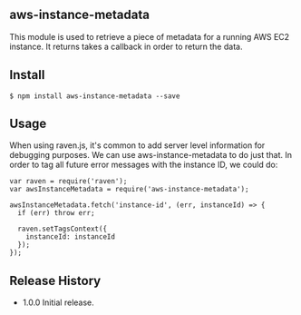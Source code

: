 ## aws-instance-metadata

This module is used to retrieve a piece of metadata for a running AWS EC2
instance. It returns takes a callback in order to return the data.

## Install
```
$ npm install aws-instance-metadata --save
```

## Usage

When using raven.js, it's common to add server level information for debugging
purposes. We can use aws-instance-metadata to do just that. In order to tag all
future error messages with the instance ID, we could do:

```
var raven = require('raven');
var awsInstanceMetadata = require('aws-instance-metadata');

awsInstanceMetadata.fetch('instance-id', (err, instanceId) => {
  if (err) throw err;

  raven.setTagsContext({
    instanceId: instanceId
  });
});
```

## Release History
* 1.0.0 Initial release.
